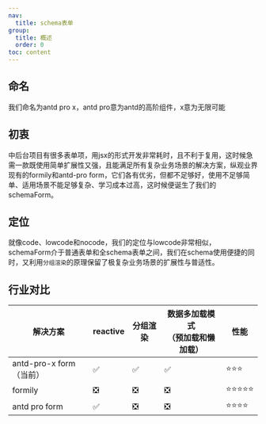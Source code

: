 ```yaml
---
nav:
  title: schema表单
group:
  title: 概述
  order: 0
toc: content
---
```


## 命名
我们命名为antd pro x，antd pro意为antd的高阶组件，x意为无限可能

## 初衷
中后台项目有很多表单项，用jsx的形式开发非常耗时，且不利于复用，这时候急需一款既使用简单扩展性又强，且能满足所有复杂业务场景的解决方案，纵观业界现有的formily和antd-pro form，它们各有优劣，但都不足够好，使用不足够简单、适用场景不能足够复杂、学习成本过高，这时候便诞生了我们的schemaForm。

## 定位
就像code、lowcode和nocode，我们的定位与lowcode非常相似，schemaForm介于普通表单和全schema表单之间，我们在schema使用便捷的同时，又利用`分组渲染`的原理保留了极复杂业务场景的扩展性与普适性。

## 行业对比

| 解决方案 | reactive | 分组渲染 | 数据多加载模式<br/>（预加载和懒加载） | 性能 | 
| ----- | ------ | --- | -- | -- |
| antd-pro-x form（当前） | ✅ | ✅ | ✅ | ⭐️⭐️⭐️ |
| formily | ❎ | ❎ | ❎ | ⭐️⭐️⭐️⭐️⭐️ |
| antd pro form | ✅ | ❎ | ❎ | ⭐️⭐️⭐️⭐️ |

